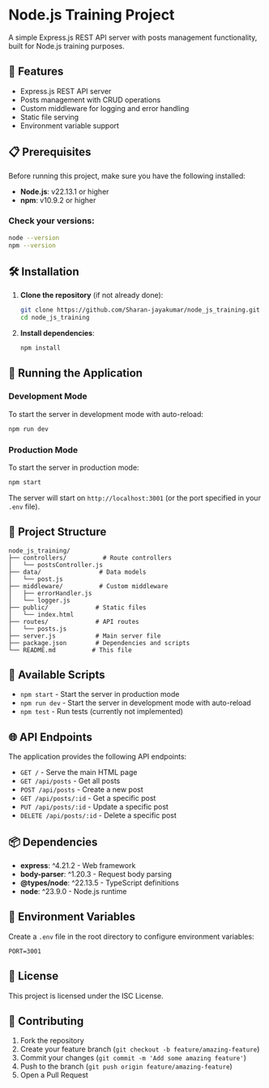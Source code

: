# Node.js Training Project

A simple Express.js REST API server with posts management functionality, built for Node.js training purposes.

## 🚀 Features

- Express.js REST API server
- Posts management with CRUD operations
- Custom middleware for logging and error handling
- Static file serving
- Environment variable support

## 📋 Prerequisites

Before running this project, make sure you have the following installed:

- **Node.js**: v22.13.1 or higher
- **npm**: v10.9.2 or higher

### Check your versions:

```bash
node --version
npm --version
```

## 🛠️ Installation

1. **Clone the repository** (if not already done):

   ```bash
   git clone https://github.com/Sharan-jayakumar/node_js_training.git
   cd node_js_training
   ```

2. **Install dependencies**:
   ```bash
   npm install
   ```

## 🚀 Running the Application

### Development Mode

To start the server in development mode with auto-reload:

```bash
npm run dev
```

### Production Mode

To start the server in production mode:

```bash
npm start
```

The server will start on `http://localhost:3001` (or the port specified in your `.env` file).

## 📁 Project Structure

```
node_js_training/
├── controllers/          # Route controllers
│   └── postsController.js
├── data/                # Data models
│   └── post.js
├── middleware/          # Custom middleware
│   ├── errorHandler.js
│   └── logger.js
├── public/             # Static files
│   └── index.html
├── routes/             # API routes
│   └── posts.js
├── server.js           # Main server file
├── package.json        # Dependencies and scripts
└── README.md          # This file
```

## 🔧 Available Scripts

- `npm start` - Start the server in production mode
- `npm run dev` - Start the server in development mode with auto-reload
- `npm test` - Run tests (currently not implemented)

## 🌐 API Endpoints

The application provides the following API endpoints:

- `GET /` - Serve the main HTML page
- `GET /api/posts` - Get all posts
- `POST /api/posts` - Create a new post
- `GET /api/posts/:id` - Get a specific post
- `PUT /api/posts/:id` - Update a specific post
- `DELETE /api/posts/:id` - Delete a specific post

## 📦 Dependencies

- **express**: ^4.21.2 - Web framework
- **body-parser**: ^1.20.3 - Request body parsing
- **@types/node**: ^22.13.5 - TypeScript definitions
- **node**: ^23.9.0 - Node.js runtime

## 🔧 Environment Variables

Create a `.env` file in the root directory to configure environment variables:

```env
PORT=3001
```

## 📝 License

This project is licensed under the ISC License.

## 🤝 Contributing

1. Fork the repository
2. Create your feature branch (`git checkout -b feature/amazing-feature`)
3. Commit your changes (`git commit -m 'Add some amazing feature'`)
4. Push to the branch (`git push origin feature/amazing-feature`)
5. Open a Pull Request

